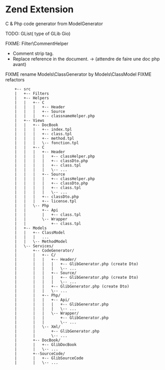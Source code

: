 # Zend Extension
C & Php code generator from ModelGenerator

TODO: GList( type of GLib Gio)

FIXME: Filter\CommentHelper
 + Comment strip tag.
 + Replace reference in the document.
 -> (attendre de faire une doc php avant)


FIXME rename Models\ClassGenerator by Models\ClassModel
FIXME refactors

        +-- src
        |   +-- Filters
        |   +-- Helpers
        |   |   +-- C
        |   |   |   +-- Header
        |   |   |   +-- Source
        |   |   |   +-- classnameHelper.php
        |   +-- Views
        |   |   +-- DocBook
        |   |   |   +-- index.tpl
        |   |   |   +-- class.tpl
        |   |   |   +-- method.tpl
        |   |   |   \-- fonction.tpl
        |   |   +-- C
        |   |   |   +-- Header
        |   |   |   |   +-- classHelper.php
        |   |   |   |   +-- classDto.php
        |   |   |   |   +-- class.tpl
        |   |   |   |   \-- ...
        |   |   |   +-- Source
        |   |   |   |   +-- classHelper.php
        |   |   |   |   +-- classDto.php
        |   |   |   |   +-- class.tpl
        |   |   |   |   \-- ...
        |   |   |   +-- classDto.php
        |   |   |   +-- license.tpl
        |   |   \-- Php
        |   |       +-- Api
        |   |       |   +-- class.tpl
        |   |       \-- Wrapper
        |   |           +-- class.tpl
        |   +-- Models
        |   |   +-- ClassModel
        |   |   |   ...
        |   |   \-- MethodModel
        |   \-- Services/
        |       +-- CodeGenerator/
        |       |   +-- C/
        |       |   |   +-- Header/
        |       |   |   |   +-- GlibGenerator.php (create Dto)
        |       |   |   |   \-- ...
        |       |   |   +-- Source/
        |       |   |   |   +-- GlibGenerator.php (create Dto)
        |       |   |   |   \-- ...
        |       |   |   +-- GlibGenerator.php (create Dto)
        |       |   |   \-- ...
        |       |   +-- Php/
        |       |   |   +-- Api/
        |       |   |   |   +-- GlibGenerator.php
        |       |   |   |   \-- ...
        |       |   |   \-- Wrapper/
        |       |   |       +-- GlibGenerator.php
        |       |   |       \-- ...
        |       |   \-- Xml/
        |       |       +-- GlibGenerator.php
        |       |       \-- ...
        |       +-- DocBook/
        |       |   +-- GlibDocBook
        |       |   \-- ...
        |       +--SourceCode/
        |       |   +-- GlibSourceCode
        |       |   \-- ...

